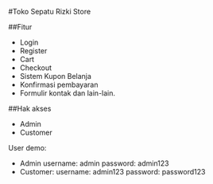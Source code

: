 #Toko Sepatu Rizki Store



##Fitur
- Login
- Register
- Cart
- Checkout
- Sistem Kupon Belanja
- Konfirmasi pembayaran
- Formulir kontak
dan lain-lain.

##Hak akses
- Admin
- Customer

User demo:
- Admin
username: admin	
password: admin123
- Customer:
username: admin123
password: password123
